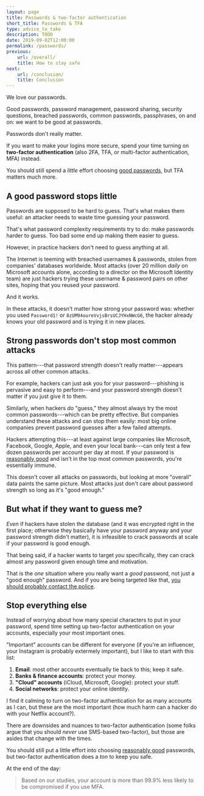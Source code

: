 ```yaml
---
layout: page
title: Passwords & two-factor authentication
short_title: Passwords & TFA
type: advice_to_take
description: TODO
date: 2019-09-02T12:00:00
permalink: /passwords/
previous:
    url: /overall/
    title: How to stay safe
next:
    url: /conclusion/
    title: Conclusion
---
```


We love our passwords.

Good passwords, password management, password sharing, security questions, breached passwords, common passwords, passphrases, on and on: we want to be good at passwords.

Passwords don't really matter.

If you want to make your logins more secure, spend your time turning on **two-factor authentication** (also 2FA, TFA, or multi-factor authentication, MFA) instead.

You should still spend a *little* effort choosing [good passwords](/good_passwords/), but TFA matters much more.

## A good password stops little

Passwords are supposed to be hard to guess. That's what makes them useful: an attacker needs to waste time guessing your password.

<aside class="sidenote">
That's what password complexity requirements try to do: make passwords harder to guess. Too bad some end up making them easier to guess<!-- NIST passwords guideline -->.
</aside>

However, in practice hackers don't need to guess anything at all.

The Internet is teeming with breached usernames & passwords, stolen from companies' databases worldwide<!-- HaveIBeenPwned -->. Most attacks (over 20 million *daily* on Microsoft accounts alone, according to a director on the Microsoft Identity team<!-- Your Pa$$word doesn't matter -->) are just hackers trying these username & password pairs on other sites, hoping that you reused your password.

And it works<!-- Previous article: 62%; 2010 NCSA / Norton by Symantec Online Safety Study says 37% +/- 5% unsure; . The Tangled Web of Password Reuse via The Password Life Cycle:
User Behaviour in Managing Passwords says 43% of passwords in a dataset were reused -->.

In these attacks, it doesn't matter how strong your password was: whether you used `Password1!` or `8zUM94oureVvjsBrsUCJYHxNWcG6`, the hacker already knows your old password and is trying it in new places.

## Strong passwords don't stop most common attacks

This pattern---that password strength doesn't really matter---appears across all other common attacks.

For example, hackers can just ask you for your password---phishing is pervasive and easy to perform---and your password strength doesn't matter if you just give it to them.

Similarly, when hackers *do* "guess," they almost always try the most common passwords---which can be pretty effective. But companies understand these attacks and can stop them easily: most big online companies prevent password guesses after a few failed attempts.

Hackers attempting this---at least against large companies like Microsoft, Facebook, Google, Apple, and even your local bank---can only test a few dozen passwords per account per day at most. If your password is [reasonably good](/good_passwords/) and isn't in the top most common passwords, you're essentially immune.

This doesn't cover all attacks on passwords, but looking at more "overall" data paints the same picture<!-- An Administrator’s Guide to Internet Password Research; Your Pa$$word doesn't matter; -->. Most attacks just don't care about password strength so long as it's "good enough."

## But what if they want to guess me?

*Even* if hackers have stolen the database (and it was encrypted right in the first place; otherwise they basically have your password anyway and your password strength didn't matter), it is infeasible to crack passwords at scale if your password is good enough<!-- Your Pa$$word doesn't matter; -->.

That being said, if a hacker wants to target *you* specifically, they can crack almost any password given enough time and motivation.

That is the *one* situation where you really want a *good* password, not just a "good enough" password. And if you are being targeted like that, [you should probably contact the police](/help/).

<!-- Is Everything We Know About Password-Stealing Wrong? -->

## Stop everything else

Instead of worrying about how many special characters to put in your password, spend time setting up two-factor authentication on your accounts, especially your most important ones.

"Important" accounts can be different for everyone (if you're an influencer, your Instagram is probably extermely important), but I like to start with this list:

1. **Email**: most other accounts eventually tie back to this; keep it safe.
2. **Banks & finance accounts**: protect your money.
3. **"Cloud" accounts** (iCloud, Microsoft, Google): protect your stuff. 
4. **Social networks**: protect your online identity.

I find it calming to turn on two-factor authentication for as many accounts as I can, but these are the most important (how much harm can a hacker do with your Netflix account?).

There are downsides and nuances to two-factor authentication (some folks argue that you should *never* use SMS-based two-factor<!-- TODO cite -->), but those are asides that change with the times.

You should still put a little effort into choosing [reasonably good](/good_passwords/) passwords, but two-factor authentication does a *ton* to keep you safe.

At the end of the day<!-- Your Pa$$word doesn't matter; -->:

> Based on our studies, your account is more than 99.9% less likely to be compromised if you use MFA.
